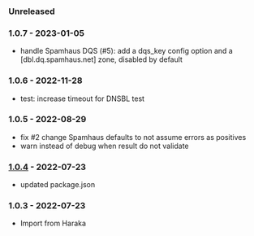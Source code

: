 
### Unreleased

### 1.0.7 - 2023-01-05

- handle Spamhaus DQS (#5): add a dqs_key config option and a [dbl.dq.spamhaus.net] zone, disabled by default

### 1.0.6 - 2022-11-28

- test: increase timeout for DNSBL test


### 1.0.5 - 2022-08-29

- fix #2 change Spamhaus defaults to not assume errors as positives
- warn instead of debug when result do not validate


### [1.0.4] - 2022-07-23

- updated package.json


### 1.0.3 - 2022-07-23

- Import from Haraka


[1.0.4]: https://github.com/haraka/haraka-plugin-uribl/releases/tag/1.0.4
[1.0.6]: https://github.com/haraka/haraka-plugin-uribl/releases/tag/1.0.6
